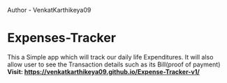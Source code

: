 Author - VenkatKarthikeya09  
# Expenses-Tracker
This a Simple app which will track our daily life Expenditures. It will also allow user to see the Transaction details such as its Bill(proof of payment)  
<b>Visit: https://venkatkarthikeya09.github.io/Expense-Tracker-v1/</b>
